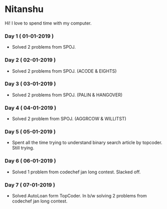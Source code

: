 # Nitanshu

Hi! I love to spend time with my computer.

### Day 1 ( 01-01-2019 )

- Solved 2 problems from SPOJ.

### Day 2 ( 02-01-2019 )

- Solved 2 problems from SPOJ. (ACODE & EIGHTS)

### Day 3 ( 03-01-2019 )

- Solved 2 problems from SPOJ. (PALIN & HANGOVER)

### Day 4 ( 04-01-2019 )

- Solved 2 problem from SPOJ. (AGGRCOW & WILLITST)

### Day 5 ( 05-01-2019 )

- Spent all the time trying to understand binary search article by topcoder. Still trying.

### Day 6 ( 06-01-2019 )

- Solved 1 problem from codechef jan long contest. Slacked off.

### Day 7 ( 07-01-2019 )

- Solved AutoLoan form TopCoder. In b/w solving 2 problems from codechef jan long contest.

